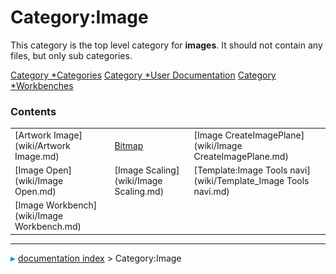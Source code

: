 # Category:Image
This category is the top level category for **images**. It should not contain any files, but only sub categories.

[Category   *Categories](Category_Categories.md) [Category   *User Documentation](Category_User_Documentation.md) [Category   *Workbenches](Category_Workbenches.md)

### Contents

|     |     |     |
| --- | --- | --- |
| [Artwork Image](wiki/Artwork Image.md) | [Bitmap](wiki/Bitmap.md) | [Image CreateImagePlane](wiki/Image CreateImagePlane.md) |
| [Image Open](wiki/Image Open.md) | [Image Scaling](wiki/Image Scaling.md) | [Template:Image Tools navi](wiki/Template_Image Tools navi.md) |
| [Image Workbench](wiki/Image Workbench.md) |



---
![](images/Right_arrow.png) [documentation index](../README.md) > Category:Image
